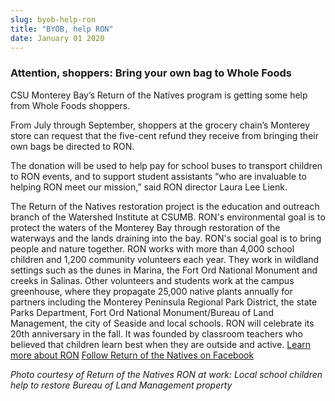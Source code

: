 ```yaml
---
slug: byob-help-ron
title: "BYOB, help RON"
date: January 01 2020
---
```


 
<h3>Attention, shoppers: Bring your own bag to Whole Foods</h3>
<p>
  CSU Monterey Bay’s Return of the Natives program is getting some help from
  Whole Foods shoppers.
</p>
<p>
  From July through September, shoppers at the grocery chain’s Monterey store
  can request that the five-cent refund they receive from bringing their own
  bags be directed to RON.
</p>
<p>
  The donation will be used to help pay for school buses to transport children
  to RON events, and to support student assistants “who are invaluable to
  helping RON meet our mission,” said RON director Laura Lee Lienk.
</p>
<p>
  The Return of the Natives restoration project is the education and outreach
  branch of the Watershed Institute at CSUMB. RON's environmental goal is to
  protect the waters of the Monterey Bay through restoration of the waterways
  and the lands draining into the bay. RON's social goal is to bring people and
  nature together. RON works with more than 4,000 school children and 1,200
  community volunteers each year. They work in wildland settings such as the
  dunes in Marina, the Fort Ord National Monument and creeks in Salinas. Other
  volunteers and students work at the campus greenhouse, where they propagate
  25,000 native plants annually for partners including the Monterey Peninsula
  Regional Park District, the state Parks Department, Fort Ord National
  Monument/Bureau of Land Management, the city of Seaside and local schools. RON
  will celebrate its 20th anniversary in the fall. It was founded by classroom
  teachers who believed that children learn best when they are outside and
  active. <a href="https://ron.csumb.edu">Learn more about RON</a>
  <a href="https://www.facebook.com/returnofthenatives?sk=photos"
    >Follow Return of the Natives on Facebook</a
  >
</p>
<p>
  <em
    >Photo courtesy of Return of the Natives RON at work: Local school children
    help to restore Bureau of Land Management property</em
  >
</p>
<p></p>
 
